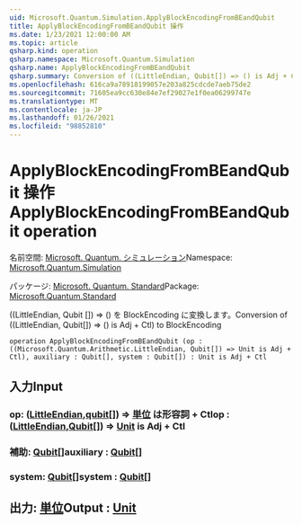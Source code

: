 ```yaml
---
uid: Microsoft.Quantum.Simulation.ApplyBlockEncodingFromBEandQubit
title: ApplyBlockEncodingFromBEandQubit 操作
ms.date: 1/23/2021 12:00:00 AM
ms.topic: article
qsharp.kind: operation
qsharp.namespace: Microsoft.Quantum.Simulation
qsharp.name: ApplyBlockEncodingFromBEandQubit
qsharp.summary: Conversion of ((LittleEndian, Qubit[]) => () is Adj + Ctl) to BlockEncoding
ms.openlocfilehash: 616ca9a78918199057e203a825cdcde7aeb75de2
ms.sourcegitcommit: 71605ea9cc630e84e7ef29027e1f0ea06299747e
ms.translationtype: MT
ms.contentlocale: ja-JP
ms.lasthandoff: 01/26/2021
ms.locfileid: "98852810"
---
```

# <a name="applyblockencodingfrombeandqubit-operation"></a><span data-ttu-id="5aec7-102">ApplyBlockEncodingFromBEandQubit 操作</span><span class="sxs-lookup"><span data-stu-id="5aec7-102">ApplyBlockEncodingFromBEandQubit operation</span></span>

<span data-ttu-id="5aec7-103">名前空間: [Microsoft. Quantum. シミュレーション](xref:Microsoft.Quantum.Simulation)</span><span class="sxs-lookup"><span data-stu-id="5aec7-103">Namespace: [Microsoft.Quantum.Simulation](xref:Microsoft.Quantum.Simulation)</span></span>

<span data-ttu-id="5aec7-104">パッケージ: [Microsoft. Quantum. Standard](https://nuget.org/packages/Microsoft.Quantum.Standard)</span><span class="sxs-lookup"><span data-stu-id="5aec7-104">Package: [Microsoft.Quantum.Standard](https://nuget.org/packages/Microsoft.Quantum.Standard)</span></span>


<span data-ttu-id="5aec7-105">((LittleEndian, Qubit []) => () を BlockEncoding に変換します。</span><span class="sxs-lookup"><span data-stu-id="5aec7-105">Conversion of ((LittleEndian, Qubit[]) => () is Adj + Ctl) to BlockEncoding</span></span>

```qsharp
operation ApplyBlockEncodingFromBEandQubit (op : ((Microsoft.Quantum.Arithmetic.LittleEndian, Qubit[]) => Unit is Adj + Ctl), auxiliary : Qubit[], system : Qubit[]) : Unit is Adj + Ctl
```


## <a name="input"></a><span data-ttu-id="5aec7-106">入力</span><span class="sxs-lookup"><span data-stu-id="5aec7-106">Input</span></span>

### <a name="op--littleendianqubit--unit--is-adj--ctl"></a><span data-ttu-id="5aec7-107">op: ([LittleEndian](xref:Microsoft.Quantum.Arithmetic.LittleEndian),[qubit](xref:microsoft.quantum.lang-ref.qubit)[]) => [単位](xref:microsoft.quantum.lang-ref.unit)  は形容詞 + Ctl</span><span class="sxs-lookup"><span data-stu-id="5aec7-107">op : ([LittleEndian](xref:Microsoft.Quantum.Arithmetic.LittleEndian),[Qubit](xref:microsoft.quantum.lang-ref.qubit)[]) => [Unit](xref:microsoft.quantum.lang-ref.unit)  is Adj + Ctl</span></span>




### <a name="auxiliary--qubit"></a><span data-ttu-id="5aec7-108">補助: [Qubit](xref:microsoft.quantum.lang-ref.qubit)[]</span><span class="sxs-lookup"><span data-stu-id="5aec7-108">auxiliary : [Qubit](xref:microsoft.quantum.lang-ref.qubit)[]</span></span>




### <a name="system--qubit"></a><span data-ttu-id="5aec7-109">system: [Qubit](xref:microsoft.quantum.lang-ref.qubit)[]</span><span class="sxs-lookup"><span data-stu-id="5aec7-109">system : [Qubit](xref:microsoft.quantum.lang-ref.qubit)[]</span></span>





## <a name="output--unit"></a><span data-ttu-id="5aec7-110">出力: [単位](xref:microsoft.quantum.lang-ref.unit)</span><span class="sxs-lookup"><span data-stu-id="5aec7-110">Output : [Unit](xref:microsoft.quantum.lang-ref.unit)</span></span>

